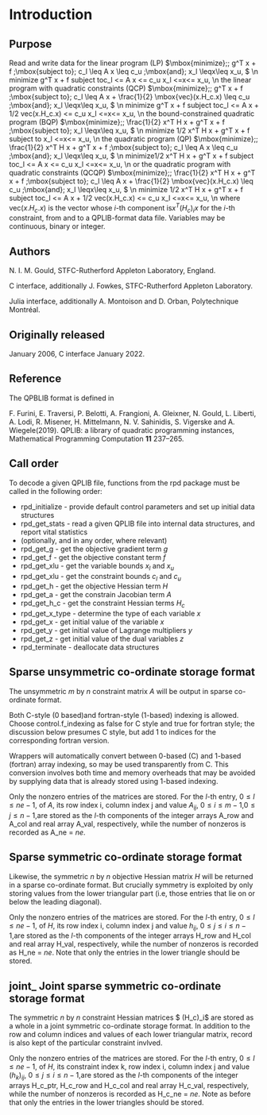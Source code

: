 # Introduction

## Purpose

 Read and write data for the linear program (LP)
$\mbox{minimize}\;\; g^T x + f
\;\mbox{subject to}\; c_l \leq A x \leq c_u
\;\mbox{and}\; x_l \leqx\leq x_u,
$
\n
minimize g^T x + f
 subject toc_l <= A x <= c_u
 x_l <=x<= x_u,
\n
 the linear program with quadratic constraints (QCP)
$\mbox{minimize}\;\; g^T x + f
\;\mbox{subject to}\; c_l \leq A x + \frac{1}{2} \mbox{vec}(x.H_c.x) \leq c_u
\;\mbox{and}\; x_l \leqx\leq x_u,
$
\n
minimize g^T x + f
 subject toc_l <= A x + 1/2 vec(x.H_c.x) <= c_u
 x_l <=x<= x_u,
\n
 the bound-constrained quadratic program (BQP)
$\mbox{minimize}\;\; \frac{1}{2} x^T H x + g^T x + f
\;\mbox{subject to}\; x_l \leqx\leq x_u,
$
\n
 minimize 1/2 x^T H x + g^T x + f
 subject to x_l <=x<= x_u,
\n
 the quadratic program (QP)
$\mbox{minimize}\;\; \frac{1}{2} x^T H x + g^T x + f
\;\mbox{subject to}\; c_l \leq A x \leq c_u
\;\mbox{and}\; x_l \leqx\leq x_u,
$
\n
 minimize1/2 x^T H x + g^T x + f
 subject toc_l <= A x <= c_u
 x_l <=x<= x_u,
\n
 or the quadratic program with quadratic constraints (QCQP)
$\mbox{minimize}\;\; \frac{1}{2} x^T H x + g^T x + f
\;\mbox{subject to}\; c_l \leq A x + \frac{1}{2} \mbox{vec}(x.H_c.x) \leq c_u
\;\mbox{and}\; x_l \leqx\leq x_u,
$
\n
minimize 1/2 x^T H x + g^T x + f
 subject toc_l <= A x + 1/2 vec(x.H_c.x) <= c_u
 x_l <=x<= x_u,
\n
 where vec$( x . H_c . x )$ is the vector whose
 $i$-th component is$x^T (H_c)_i x$ for the $i$-th
 constraint, from and to a QPLIB-format data file.
 Variables may be continuous, binary or integer.

## Authors

N. I. M. Gould, STFC-Rutherford Appleton Laboratory, England.

C interface, additionally J. Fowkes, STFC-Rutherford Appleton Laboratory.

Julia interface, additionally A. Montoison and D. Orban, Polytechnique Montréal.

## Originally released

January 2006, C interface January 2022.

## Reference

The QPBLIB format is defined in

F. Furini, E. Traversi, P. Belotti, A. Frangioni, A. Gleixner, N. Gould,
L. Liberti, A. Lodi, R. Misener, H. Mittelmann, N. V. Sahinidis,
S. Vigerske and A. Wiegele(2019).
QPLIB: a library of quadratic programming instances,
Mathematical Programming Computation **11** 237–265.

## Call order

To decode a given QPLIB file, functions from the rpd package must be called
in the following order:

- rpd\_initialize - provide default control parameters and
set up initial data structures
- rpd_get_stats - read a given QPLIB file into internal
 data structures, and report vital statistics
- (optionally, and in any order, where relevant)
 - rpd_get_g - get the objective gradient term $g$
 - rpd_get_f - get the objective constant term $f$
 - rpd_get_xlu - get the variable bounds
 $x_l$ and $x_u$
 - rpd_get_xlu - get the constraint bounds
$c_l$ and $c_u$
 - rpd_get_h - get the objective Hessian term $H$
 - rpd_get_a - get the constrain Jacobian term $A$
 - rpd_get_h_c - get the constraint Hessian terms $H_c$
 - rpd_get_x_type - determine the type of each variable
 $x$
 - rpd_get_x - get initial value of the variable $x$
 - rpd_get_y - get initial value of Lagrange multipliers
$y$
 - rpd_get_z - get initial value of the dual variables
$z$
- rpd\_terminate - deallocate data structures

##  Sparse unsymmetric co-ordinate storage format

The unsymmetric $m$ by $n$ constraint matrix $A$ will be
output in sparse co-ordinate format.

Both C-style (0 based)and fortran-style (1-based) indexing is allowed.
Choose control.f_indexing as false for C style and true for
fortran style; the discussion below presumes C style, but add 1 to
indices for the corresponding fortran version.

Wrappers will automatically convert between 0-based (C) and 1-based
(fortran) array indexing, so may be used transparently from C. This
conversion involves both time and memory overheads that may be avoided
by supplying data that is already stored using 1-based indexing.

Only the nonzero entries of the matrices are stored.
For the $l$-th entry, $0 \leq l \leq ne-1$, of $A$,
its row index i, column index j
and value $A_{ij}$,
$0 \leq i \leq m-1$,$0 \leq j \leq n-1$,are stored as
the $l$-th components of the integer arrays A_row and
A_col and real array A_val, respectively, while the number of nonzeros
is recorded as A_ne = $ne$.

##  Sparse symmetric co-ordinate storage format

Likewise, the symmetric $n$ by $n$ objective Hessian matrix
$H$ will be returned in a sparse co-ordinate format. But crucially
symmetry is exploited by only storing values from the lower triangular part
(i.e, those entries that lie on or below the leading diagonal).

Only the nonzero entries of the matrices are stored.
For the $l$-th entry, $0 \leq l \leq ne-1$, of $H$,
its row index i, column index j
and value $h_{ij}$, $0 \leq j \leq i \leq n-1$,are stored as
the $l$-th components of the integer arrays H_row and
H_col and real array H_val, respectively, while the number of nonzeros
is recorded as H_ne = $ne$.
Note that only the entries in the lower triangle should be stored.

## joint_ Joint sparse symmetric co-ordinate storage format

The symmetric $n$ by $n$ constraint Hessian matrices
$ (H_c)_i$ are stored as a whole in a joint symmetric co-ordinate
storage format.
In addition to the row and column indices and values of each lower
triangular matrix, record is also kept of the particular constraint invlved.

Only the nonzero entries of the matrices are stored.
For the $l$-th entry, $0 \leq l \leq ne-1$, of $H$,
its constraint index k, row index i, column index j
and value $(h_k)_{ij}$, $0 \leq j \leq i \leq n-1$,are stored as
the $l$-th components of the integer arrays H_c_ptr, H_c_row and
H_c_col and real array H_c_val, respectively, while the number of nonzeros
is recorded as H_c_ne = $ne$.
Note as before that only the entries in the lower triangles should be stored.


